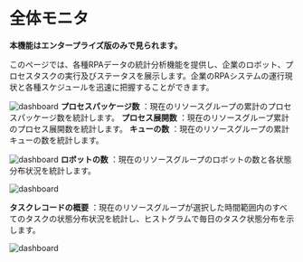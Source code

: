 # 全体モニタ
**本機能はエンタープライズ版のみで見られます。**

このページでは、各種RPAデータの統計分析機能を提供し、企業のロボット、プロセスタスクの実行及びステータスを展示します。企業のRPAシステムの運行現状と各種スケジュールを迅速に把握することができます。

![dashboard](https://docimages.blob.core.chinacloudapi.cn/images/Console/Dashboard/V3Dashboard1.png)
**プロセスパッケージ数** ：現在のリソースグループの累計のプロセスパッケージ数を統計します。
**プロセス展開数** ：現在のリソースグループ累計のプロセス展開数を統計します。
**キューの数** ：現在のリソースグループの累計キューの数を統計します。





![dashboard](https://docimages.blob.core.chinacloudapi.cn/images/Console/dashboard-2.png)
**ロボットの数** ：現在のリソースグループのロボットの数と各状態分布状況を統計します。

![dashboard](https://docimages.blob.core.chinacloudapi.cn/images/Console/Dashboard/V3Dashboard2.png)

**タスクレコードの概要** ：現在のリソースグループが選択した時間範囲内のすべてのタスクの状態分布状況を統計し、ヒストグラムで毎日のタスク状態分布を示します。

![dashboard](https://docimages.blob.core.chinacloudapi.cn/images/Console/Dashboard/V3Dashboard3.png)



